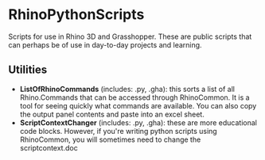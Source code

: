 # RhinoPythonScripts
Scripts for use in Rhino 3D and Grasshopper.
These are public scripts that can perhaps be of use in day-to-day projects and learning.

## Utilities
* __ListOfRhinoCommands__ (includes: .py, .gha): this sorts a list of all Rhino.Commands that can be accessed through RhinoCommon. It is a tool for seeing quickly what commands are available. You can also copy the output panel contents and paste into an excel sheet.
* __ScriptContextChanger__ (includes: .py, .gha): these are more educational code blocks. However, if you're writing python scripts using RhinoCommon, you will sometimes need to change the scriptcontext.doc
